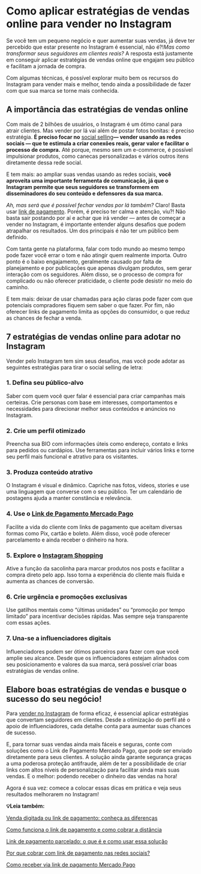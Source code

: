 # Como aplicar estratégias de vendas online para vender no Instagram

Se você tem um pequeno negócio e quer aumentar suas vendas, já deve ter percebido que estar presente no Instagram é essencial, não é?!*Mas como transformar seus seguidores em clientes reais?* A resposta está justamente em conseguir aplicar estratégias de vendas online que engajam seu público e facilitam a jornada de compra.

Com algumas técnicas, é possível explorar muito bem os recursos do Instagram para vender mais e melhor, tendo ainda a possibilidade de fazer com que sua marca se torne mais conhecida.

## **A importância das estratégias de vendas online**

Com mais de 2 bilhões de usuários, o Instagram é um ótimo canal para atrair clientes. Mas vender por lá vai além de postar fotos bonitas: é preciso estratégia. **É preciso focar no** [social selling](https://meubolso.mercadopago.com.br/o-que-e-social-selling-e-como-comecar)**— vender usando as redes sociais — que te estimula a criar conexões reais, gerar valor e facilitar o processo de compra.** Até porque, mesmo sem um e-commerce, é possível impulsionar produtos, como canecas personalizadas e vários outros itens diretamente dessa rede social.

E tem mais: ao ampliar suas vendas usando as redes sociais, **você aproveita uma importante ferramenta de comunicação, já que o Instagram permite que seus seguidores se transformem em disseminadores do seu conteúdo e defensores da sua marca.**

*Ah, mas será que é possível fechar vendas por lá também?* Claro! Basta usar [link de pagamento](https://meubolso.mercadopago.com.br/link-de-pagamento-continue-a-vender-em-tempos-de-distanciamento-social). Porém, é preciso ter calma e atenção, viu?! Não basta sair postando por aí e achar que irá vender — antes de começar a vender no Instagram, é importante entender alguns desafios que podem atrapalhar os resultados. Um dos principais é não ter um público bem definido.

Com tanta gente na plataforma, falar com todo mundo ao mesmo tempo pode fazer você errar o tom e não atingir quem realmente importa. Outro ponto é o baixo engajamento, geralmente causado por falta de planejamento e por publicações que apenas divulgam produtos, sem gerar interação com os seguidores. Além disso, se o processo de compra for complicado ou não oferecer praticidade, o cliente pode desistir no meio do caminho.

E tem mais: deixar de usar chamadas para ação claras pode fazer com que potenciais compradores fiquem sem saber o que fazer. Por fim, não oferecer links de pagamento limita as opções do consumidor, o que reduz as chances de fechar a venda.

## **7 estratégias de vendas online para adotar no Instagram**

Vender pelo Instagram tem sim seus desafios, mas você pode adotar as seguintes estratégias para tirar o social selling de letra:

### **1. Defina seu público-alvo**

Saber com quem você quer falar é essencial para criar campanhas mais certeiras. Crie personas com base em interesses, comportamentos e necessidades para direcionar melhor seus conteúdos e anúncios no Instagram.

### **2. Crie um perfil otimizado**

Preencha sua BIO com informações úteis como endereço, contato e links para pedidos ou cardápios. Use ferramentas para incluir vários links e torne seu perfil mais funcional e atrativo para os visitantes.

### **3. Produza conteúdo atrativo**

O Instagram é visual e dinâmico. Capriche nas fotos, vídeos, stories e use uma linguagem que converse com o seu público. Ter um calendário de postagens ajuda a manter constância e relevância.

### **4. Use o** [Link de Pagamento Mercado Pago](https://meubolso.mercadopago.com.br/link-de-pagamento-mercado-pago-parcelado)

Facilite a vida do cliente com links de pagamento que aceitam diversas formas como Pix, cartão e boleto. Além disso, você pode oferecer parcelamento e ainda receber o dinheiro na hora.

### **5. Explore o** [Instagram Shopping](https://meubolso.mercadopago.com.br/instagram-shopping-e-link-de-pagamento)

Ative a função da sacolinha para marcar produtos nos posts e facilitar a compra direto pelo app. Isso torna a experiência do cliente mais fluida e aumenta as chances de conversão.

### **6. Crie urgência e promoções exclusivas**

Use gatilhos mentais como “últimas unidades” ou “promoção por tempo limitado” para incentivar decisões rápidas. Mas sempre seja transparente com essas ações.

### **7. Una-se a influenciadores digitais**

Influenciadores podem ser ótimos parceiros para fazer com que você amplie seu alcance. Desde que os influenciadores estejam alinhados com seu posicionamento e valores da sua marca, será possível criar boas estratégias de vendas online.

## **Elabore boas estratégias de vendas e busque o sucesso do seu negócio!**

Para [vender no Instagram](https://meubolso.mercadopago.com.br/vender-no-instagram-link-de-pagamento) de forma eficaz, é essencial aplicar estratégias que convertam seguidores em clientes. Desde a otimização do perfil até o apoio de influenciadores, cada detalhe conta para aumentar suas chances de sucesso.

E, para tornar suas vendas ainda mais fáceis e seguras, conte com soluções como o Link de Pagamento Mercado Pago, que pode ser enviado diretamente para seus clientes. A solução ainda garante segurança graças a uma poderosa proteção antifraude, além de ter a possibilidade de criar links com altos níveis de personalização para facilitar ainda mais suas vendas. E o melhor: podendo receber o dinheiro das vendas na hora!

Agora é sua vez: comece a colocar essas dicas em prática e veja seus resultados melhorarem no Instagram!

**💡Leia também:**

[Venda digitada ou link de pagamento: conheça as diferenças](https://meubolso.mercadopago.com.br/venda-digitada-link-de-pagamento-diferencas)

[Como funciona o link de pagamento e como cobrar a distância](https://meubolso.mercadopago.com.br/link-de-pagamento-descubra-como-funciona-essa-maneira-de-fazer-cobrancas-a-distancia)

[Link de pagamento parcelado: o que é e como usar essa solução](https://meubolso.mercadopago.com.br/link-de-pagamento-parcelado-mercado-pago)

[Por que cobrar com link de pagamento nas redes sociais?](https://meubolso.mercadopago.com.br/link-pagamento-redes-sociais)

[Como receber via link de pagamento Mercado Pago](https://meubolso.mercadopago.com.br/receber-link-de-pagamento-mercado-pago)